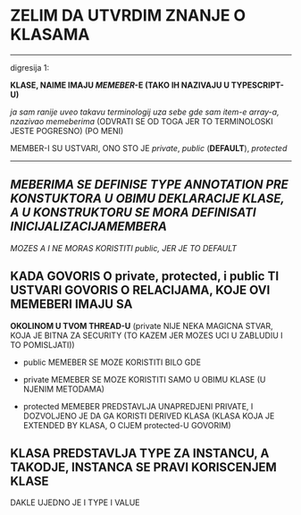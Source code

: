 # ZELIM DA UTVRDIM ZNANJE O KLASAMA

******

digresija 1:

**KLASE, NAIME IMAJU *MEMEBER*-E (TAKO IH NAZIVAJU U TYPESCRIPT-U)**

*ja sam ranije uveo takavu terminologij uza sebe gde sam item-e array-a, nzazivao memeberima* (ODVRATI SE OD TOGA JER TO TERMINOLOSKI JESTE POGRESNO) (PO MENI)

MEMBER-I SU USTVARI, ONO STO JE *private*, *public* (**DEFAULT**), *protected*

******

## *MEBERIMA SE DEFINISE TYPE ANNOTATION PRE KONSTUKTORA U OBIMU DEKLARACIJE KLASE, A U KONSTRUKTORU SE MORA DEFINISATI INICIJALIZACIJAMEMBERA*

*MOZES A I NE MORAS KORISTITI public, JER JE TO DEFAULT*

## KADA GOVORIS O private, protected, i public TI USTVARI GOVORIS O RELACIJAMA, KOJE OVI MEMEBERI IMAJU SA

**OKOLINOM U TVOM THREAD-U** (private NIJE NEKA MAGICNA STVAR, KOJA JE BITNA ZA SECURITY (TO KAZEM JER MOZES UCI U ZABLUDIU I TO POMISLJATI))

- public MEMEBER SE MOZE KORISTITI BILO GDE

- private MEMEBER SE MOZE KORISTITI SAMO U OBIMU KLASE (U NJENIM METODAMA)

- protected MEMEBER PREDSTAVLJA UNAPREDJENI PRIVATE, I DOZVOLJENO JE DA GA KORISTI DERIVED KLASA (KLASA KOJA JE EXTENDED BY KLASA, O CIJEM protected-U GOVORIM)

## KLASA PREDSTAVLJA TYPE ZA INSTANCU, A TAKODJE, INSTANCA SE PRAVI KORISCENJEM KLASE 

DAKLE UJEDNO JE I TYPE I VALUE
